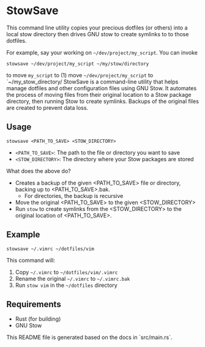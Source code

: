 # StowSave

This command line utility copies your precious dotfiles (or others) into a local stow directory
then drives GNU stow to create symlinks to to those dotfiles.

For example, say your working on `~/dev/project/my_script`. You can invoke

```
stowsave ~/dev/project/my_script ~/my/stow/directory
```

to move `my_script` to (1) move `~/dev/project/my_script` to `~/my_stow_directory/
StowSave is a command-line utility that helps manage dotfiles and other configuration files using
GNU Stow. It automates the process of moving files from their original location to a Stow package
directory, then running Stow to create symlinks. Backups of the original files are created to
prevent data loss.

## Usage
```
stowsave <PATH_TO_SAVE> <STOW_DIRECTORY>
```
- `<PATH_TO_SAVE>`: The path to the file or directory you want to save
- `<STOW_DIRECTORY>`: The directory where your Stow packages are stored

What does the above do?
- Creates a backup of the given <PATH_TO_SAVE> file or directory, backing up to <PATH_TO_SAVE>.bak.
    - For directories, the backup is recursive
- Move the original <PATH_TO_SAVE> to the given <STOW_DIRECTORY>
- Run `stow` to create symlinks from the <STOW_DIRECTORY> to the original location of <PATH_TO_SAVE>.

## Example
```
stowsave ~/.vimrc ~/dotfiles/vim
```
This command will:
1. Copy `~/.vimrc` to `~/dotfiles/vim/.vimrc`
2. Rename the original `~/.vimrc` to `~/.vimrc.bak`
3. Run `stow vim` in the `~/dotfiles` directory

## Requirements

- Rust (for building)
- GNU Stow

<footer> This README file is generated based on the docs in `src/main.rs`. </footer>
